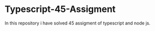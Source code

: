# Typescript-45-Assigment
In this repository  i have solved 45 assigment of typescript and node js.
